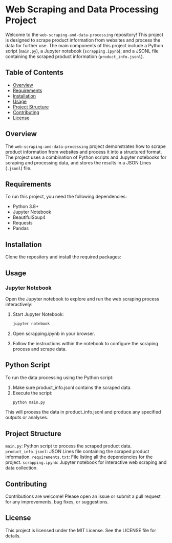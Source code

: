 # Web Scraping and Data Processing Project

Welcome to the `web-scraping-and-data-processing` repository! This project is designed to scrape product information from websites and process the data for further use. The main components of this project include a Python script (`main.py`), a Jupyter notebook (`scrapping.ipynb`), and a JSONL file containing the scraped product information (`product_info.jsonl`).

## Table of Contents

- [Overview](#overview)
- [Requirements](#requirements)
- [Installation](#installation)
- [Usage](#usage)
- [Project Structure](#project-structure)
- [Contributing](#contributing)
- [License](#license)


## Overview

The `web-scraping-and-data-processing` project demonstrates how to scrape product information from websites and process it into a structured format. The project uses a combination of Python scripts and Jupyter notebooks for scraping and processing data, and stores the results in a JSON Lines (`.jsonl`) file.

## Requirements

To run this project, you need the following dependencies:

- Python 3.8+
- Jupyter Notebook
- BeautifulSoup4
- Requests
- Pandas

## Installation

Clone the repository and install the required packages:

## Usage
### Jupyter Notebook
Open the Jupyter notebook to explore and run the web scraping process interactively:

1. Start Jupyter Notebook:
    ```bash
    jupyter notebook

2. Open scrapping.ipynb in your browser.

3. Follow the instructions within the notebook to configure the scraping process and scrape data.

## Python Script
To run the data processing using the Python script:

1. Make sure product_info.jsonl contains the scraped data.
2. Execute the script:
    ```bash
    python main.py


This will process the data in product_info.jsonl and produce any specified outputs or analyses.

## Project Structure
`main.py`: Python script to process the scraped product data.
`product_info.jsonl`: JSON Lines file containing the scraped product information.
`requirements.txt`: File listing all the dependencies for the project.
`scrapping.ipynb`: Jupyter notebook for interactive web scraping and data collection.

## Contributing
Contributions are welcome! Please open an issue or submit a pull request for any improvements, bug fixes, or suggestions.

## License
This project is licensed under the MIT License. See the LICENSE file for details.


